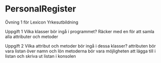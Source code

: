 # PersonalRegister
Övning 1 för Lexicon Yrkesutbildning

Uppgift 1
Vilka klasser bör ingå i programmet?
    Räcker med en för att samla alla attributer och metoder
    
Uppgift 2
Vilka attribut och metoder bör ingå i dessa klasser?
    attributen bör vara listan över namn och lön
    metoderna bör vara möjligheten att lägga till i listan och skriva ut listan i konsolen
